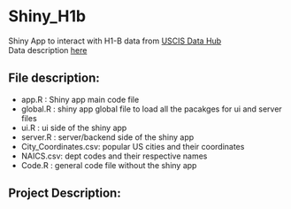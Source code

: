 # Shiny_H1b
Shiny App to interact with H1-B data from [USCIS Data Hub](https://www.uscis.gov/h-1b-data-hub)  
Data description [here](https://www.uscis.gov/tools/reports-studies/understanding-our-h-1b-employer-data-hub)

## File description:
- app.R : Shiny app main code file
- global.R : shiny app global file to load all the pacakges for ui and server files
- ui.R : ui side of the shiny app
- server.R : server/backend side of the shiny app
- City_Coordinates.csv: popular US cities and their coordinates
- NAICS.csv: dept codes and their respective names
- Code.R : general code file without the shiny app

## Project Description:


